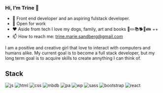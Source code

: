 ### Hi, I’m Trine 👋

- 🌷 Front end developer and an aspiring fulstack developer.
- 📁 Open for work
- ❤️ Aside from tech I love my dogs, family, art and books 🎨✏️📚🐕🐶👪 ++
- 📫 How to reach me: trine.marie.sandberg@gmail.com

I am a positive and creative girl that love to interact with computers and humans alike. My current goal is to become a full stack developer, but my long term goal is to acquire skills to create annything I can think of.

## Stack
![js](https://github.com/trine-marie-sandberg/trine-marie-sandberg/assets/91562336/dcd5e2e2-ca0e-44b6-9d02-47b3584bf84a)
![html](https://github.com/trine-marie-sandberg/trine-marie-sandberg/assets/91562336/b1ad346c-4075-4b00-877e-ced076c25c0b)
![css](https://github.com/trine-marie-sandberg/trine-marie-sandberg/assets/91562336/5fe3d083-4ad1-4fab-be2b-d691772da25e)
![mbdb](https://github.com/trine-marie-sandberg/trine-marie-sandberg/assets/91562336/7ba5397c-29de-40b3-9a73-6dd9695ad2df)
![pa](https://github.com/trine-marie-sandberg/trine-marie-sandberg/assets/91562336/a9ac0658-342d-45b9-9385-22b92639e814)
![wp](https://github.com/trine-marie-sandberg/trine-marie-sandberg/assets/91562336/ace91dcb-28db-4d87-88c1-acaa6773e699)
![sass](https://github.com/trine-marie-sandberg/trine-marie-sandberg/assets/91562336/5299f013-a21f-4cea-a73b-62942c01f639)
![bootstrap](https://github.com/trine-marie-sandberg/trine-marie-sandberg/assets/91562336/155e9ada-d3ec-4688-9b3a-cac3ef3ad9cb)
![react](https://github.com/trine-marie-sandberg/trine-marie-sandberg/assets/91562336/69b20b33-b120-44ec-83f8-3c70130bd82d)

